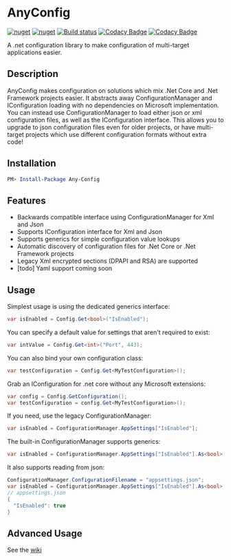 # AnyConfig

[![nuget](https://img.shields.io/nuget/v/Any-Config.svg)](https://www.nuget.org/packages/Any-Config/)
[![nuget](https://img.shields.io/nuget/dt/Any-Config.svg)](https://www.nuget.org/packages/Any-Config/)
[![Build status](https://ci.appveyor.com/api/projects/status/gfwjabg1pta7em94?svg=true)](https://ci.appveyor.com/project/MichaelBrown/AnyConfig)
[![Codacy Badge](https://api.codacy.com/project/badge/Grade/d708cfcc471f415b950cfd27e1829dd9)](https://www.codacy.com/manual/replaysMike/AnyConfig?utm_source=github.com&amp;utm_medium=referral&amp;utm_content=replaysMike/AnyConfig&amp;utm_campaign=Badge_Grade)
[![Codacy Badge](https://api.codacy.com/project/badge/Coverage/d708cfcc471f415b950cfd27e1829dd9)](https://www.codacy.com/app/replaysMike/Any-Config?utm_source=github.com&utm_medium=referral&utm_content=replaysMike/AnySerializer&utm_campaign=Badge_Coverage)

A .net configuration library to make configuration of multi-target applications easier.

## Description

AnyConfig makes configuration on solutions which mix .Net Core and .Net Framework projects easier. It abstracts away ConfigurationManager and IConfiguration loading with no dependencies on Microsoft implementation. You can instead use ConfigurationManager to load either json or xml configuration files, as well as the IConfiguration interface. This allows you to upgrade to json configuration files even for older projects, or have multi-target projects which use different configuration formats without extra code!

## Installation
```Powershell
PM> Install-Package Any-Config
```

## Features

* Backwards compatible interface using ConfigurationManager for Xml and Json
* Supports IConfiguration interface for Xml and Json
* Supports generics for simple configuration value lookups
* Automatic discovery of configuration files for .Net Core or .Net Framework projects
* Legacy Xml encrypted sections (DPAPI and RSA) are supported
* [todo] Yaml support coming soon

## Usage

Simplest usage is using the dedicated generics interface:
```csharp
var isEnabled = Config.Get<bool>("IsEnabled");
```

You can specify a default value for settings that aren't required to exist:
```csharp
var intValue = Config.Get<int>("Port", 443);
```

You can also bind your own configuration class:
```csharp
var testConfiguration = Config.Get<MyTestConfiguration>();
```

Grab an IConfiguration for .net core without any Microsoft extensions:
```csharp
var config = Config.GetConfiguration();
var testConfiguration = config.Get<MyTestConfiguration>();
```

If you need, use the legacy ConfigurationManager:
```csharp
var isEnabled = ConfigurationManager.AppSettings["IsEnabled"];
```

The built-in ConfigurationManager supports generics:
```csharp
var isEnabled = ConfigurationManager.AppSettings["IsEnabled"].As<bool>();
```

It also supports reading from json:
```csharp
ConfigurationManager.ConfigurationFilename = "appsettings.json";
var isEnabled = ConfigurationManager.AppSettings["IsEnabled"].As<bool>();
// appsettings.json
{
  "IsEnabled": true
}
```

## Advanced Usage

See the [wiki](https://github.com/replaysMike/AnyConfig/wiki)


